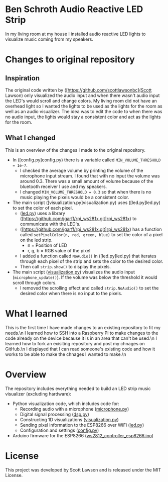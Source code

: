 # Ben Schroth Audio Reactive LED Strip
In my living room at my house I installed audio reactive LED lights to visualize music coming from my speakers.

# Changes to original repository
## Inspiration
The original code written by ([https://github.com/scottlawsonbc](Scott Lawson) only visualized the audio input and when there wasn't audio input the LED's would scroll and change colors. My living room did not have an overhead light so I wanted the lights to be used as the lights for the room as well as an audio visualizer. The idea was to edit the code to when there was no audio input, the lights would stay a consistent color and act as the lights for the room.

## What I changed
This is an overview of the changes I made to the original repository.

- In ([config.py]config.py) there is a variable called `MIN_VOLUME_THRESHOLD = 1e-7`.
  - I checked the average volume by printing the volume of the microphone input stream. I found that with no input the volume was around 0.3. There was a small amount of volume because of the bluetooth receiver I use and my speakers.
  - I changed `MIN_VOLUME_THRESHOLD = 0.3` so that when there is no music playing the pixels would be a consistent color.
- The main script ([visualization.py]visualization.py) uses ([led.py]led.py) to set the color of each pixel.
  - ([led.py](led.py)) uses a library ([https://github.com/jgarff/rpi_ws281x.git]rpi_ws281x) to communicate with the LED's.
  - ([https://github.com/jgarff/rpi_ws281x.git]rpi_ws281x) has a function called `setPixelColor(n, red, green, blue)` to set the color of a pixel on the led strip.
    - n = Position of LED
    - r, g, b = RGB value of the pixel
  - I added a function called `NoAudio()` in ([led.py]led.py) that iterates through each pixel of the strip and sets the color to the desired color.
  - Then call `strip.show()` to display the pixels.
- The main script ([visualization.py](visualization.py)) visualizes the audio input (`microphone_update()`). If the volume was below the threshold it would scroll through colors.
  - I removed the scrolling effect and called `strip.NoAudio()` to set the desired color when there is no input to the pixels.

# What I learned
This is the first time I have made changes to an existing repository to fit my needs.\n
I learned how to SSH into a Raspberry Pi to make changes to the code already on the device because it is in an area that can't be used.\n
I learned how to fork an exisiting repository and post my chnages on GitHub.\n
I displayed that I can read someone's existing code and how it works to be able to make the chnages I wanted to make.\n

# Overview
The repository includes everything needed to build an LED strip music visualizer (excluding hardware):

- Python visualization code, which includes code for:
  - Recording audio with a microphone ([microphone.py](python/microphone.py))
  - Digital signal processing ([dsp.py](python/dsp.py))
  - Constructing 1D visualizations ([visualization.py](python/visualization.py))
  - Sending pixel information to the ESP8266 over WiFi ([led.py](python/led.py))
  - Configuration and settings ([config.py](python/config.py))
- Arduino firmware for the ESP8266 ([ws2812_controller_esp8266.ino](arduino/ws2812_controller_esp8266/ws2812_controller_esp8266.ino))

# License
This project was developed by Scott Lawson and is released under the MIT License.

